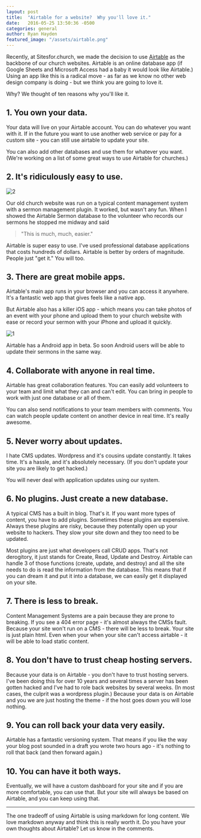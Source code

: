 ```yaml
---
layout: post
title:  "Airtable for a website?  Why you'll love it."
date:   2016-05-25 13:50:36 -0500
categories: general
author: Ryan Hayden
featured_image: "/assets/airtable.png"
---
```


Recently, at Sitesfor.church, we made the decision to use [Airtable](http://airtable.com) as the backbone of our church websites.  Airtable is an online database app (if Google Sheets and Microsoft Access had a baby it would look like Airtable.)  Using an app like this is a radical move - as far as we know no other web design company is doing - but we think you are going to love it.


Why?  We thought of ten reasons why you'll like it.

## 1. You own your data.

Your data will live on your Airtable account. You can do whatever you want with it. If in the future you want to use another web service or pay for a custom site - you can still use airtable to update your site.  

You can also add other databases and use them for whatever you want.  (We're working on a list of some great ways to use Airtable for churches.) 

## 2. It's ridiculously easy to use.

![2](http://1u88jj3r4db2x4txp44yqfj1.wpengine.netdna-cdn.com/wp-content/uploads/2015/06/airtable-gif-demo.gif)


Our old church website was run on a typical content management system with a sermon management plugin.  It worked, but wasn't any fun.  When I showed the Airtable Sermon database to the volunteer who records our sermons he stopped me midway and said 

> "This is much, much, easier."

Airtable is super easy to use.  I've used professional database applications that costs hundreds of dollars.  Airtable is better by orders of magnitude.  People just "get it."  You will too.

## 3. There are great mobile apps.

Airtable's main app runs in your browser and you can access it anywhere.  It's a fantastic web app that gives feels like a native app.  

But Airtable also has a killer iOS app - which means you can take photos of an event with your phone and upload them to your church website with ease or record your sermon with your iPhone and upload it quickly.



![1](https://s3-us-west-2.amazonaws.com/airtable-newsletter-assets/AirtableiPhoneScreenshots11-9-2015.png)


Airtable has a Android app in beta.  So soon Android users will be able to update their sermons in the same way. 

## 4. Collaborate with anyone in real time.

Airtable has great collaboration features.  You can easily add volunteers to your team and limit what they can and can't edit.  You can bring in people to work with just one database or all of them.

You can also send notifications to your team members with comments. You can watch people update content on another device in real time.  It's really awesome.

## 5. Never worry about updates.

I hate CMS updates.  Wordpress and it's cousins update constantly.  It takes time.  It's a hassle, and it's absolutely necessary.  (If you don't update your site you are likely to get hacked.)

You will never deal with application updates using our system.

## 6. No plugins.  Just create a new database.

A typical CMS has a built in blog.  That's it.  If you want more types of content, you have to add plugins.  Sometimes these plugins are expensive. Always these plugins are risky, because they potentally open up your website to hackers.  They slow your site down and they too need to be updated.

Most plugins are just what developers call CRUD apps. That's not derogitory, it just stands for Create, Read, Update and Destroy.  Airtable can handle 3 of those functions (create, update, and destroy) and all the site needs to do is read the information from the database.  This means that if you can dream it and put it into a database, we can easily get it displayed on your site.

## 7. There is less to break.

Content Management Systems are a pain because they are prone to breaking. If you see a 404 error page - it's almost always the CMSs fault.  Because your site won't run on a CMS - there will be less to break.  Your site is just plain html.  Even when your when your site can't access airtable - it will be able to load static content.

## 8. You don't have to trust cheap hosting servers.

Because your data is on Airtable - you don't have to trust hosting servers.  I've been doing this for over 10 years and several times a server has been gotten hacked and I've had to role back websites by several weeks.  (In most cases, the culprit was a wordpress plugin.)  Because your data is on Airtable and you we are just hosting the theme - if the host goes down you will lose nothing.

## 9. You can roll back your data very easily.

Airtable has a fantastic versioning system.  That means if you like the way your blog post sounded in a draft you wrote two hours ago - it's nothing to roll that back (and then forward again.)

## 10. You can have it both ways.

Eventually, we will have a custom dashboard for your site and if you are more comfortable, you can use that.  But your site will always be based on Airtable, and you can keep using that.

---

The one tradeoff of using Airtable is using markdown for long content.  We love markdown anyway and think this is really worth it.  Do you have your own thoughts about Airtable?  Let us know in the comments.